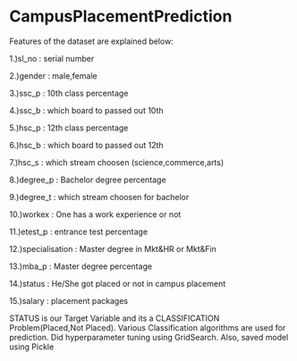 # CampusPlacementPrediction

Features of the dataset are explained below:

1.)sl_no : serial number

2.)gender : male,female

3.)ssc_p : 10th class percentage   

4.)ssc_b : which board to passed out 10th	

5.)hsc_p : 12th class percentage	

6.)hsc_b : which board to passed out 12th

7.)hsc_s : which stream choosen (science,commerce,arts) 

8.)degree_p : Bachelor degree percentage

9.)degree_t : which stream choosen for bachelor 

10.)workex : One has a work experience or not

11.)etest_p : entrance test percentage

12.)specialisation : Master degree in Mkt&HR or Mkt&Fin 

13.)mba_p : Master degree percentage

14.)status : He/She got placed or not in campus placement	

15.)salary : placement packages

STATUS is our Target Variable and its a CLASSIFICATION Problem(Placed,Not Placed). Various Classification algorithms are used for prediction. 
Did hyperparameter tuning using GridSearch. Also, saved model using Pickle
